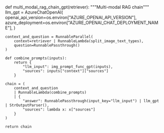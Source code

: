 
def multi_modal_rag_chain_gpt(retriever):
    """Multi-modal RAG chain"""
    llm_gpt = AzureChatOpenAI(
        openai_api_version=os.environ["AZURE_OPENAI_API_VERSION"],
        azure_deployment=os.environ["AZURE_OPENAI_CHAT_DEPLOYMENT_NAME"],
    )   
    
    context_and_question = RunnableParallel(
        context=retriever | RunnableLambda(split_image_text_types),
        question=RunnablePassthrough()
    )
    
    def combine_prompts(inputs):
        return {
            "llm_input": img_prompt_func_gpt(inputs),
            "sources": inputs["context"]["sources"]
        }
    
    chain = (
        context_and_question
        | RunnableLambda(combine_prompts)
        | {
            "answer": RunnablePassthrough(input_key="llm_input") | llm_gpt | StrOutputParser(),
            "sources": lambda x: x["sources"]
        }
    )
    
    return chain
